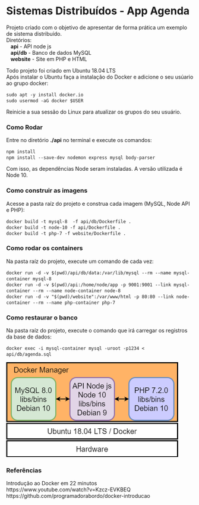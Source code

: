 # Sistemas Distribuídos - App Agenda 
Projeto criado com o objetivo de apresentar de forma prática um exemplo de sistema distribuído. </br>
Diretórios:</br>
&nbsp;&nbsp; <b>api</b> - API node js</br>
&nbsp;&nbsp; <b>api/db</b> - Banco de dados MySQL</br>
&nbsp;&nbsp; <b>website</b> - Site em PHP e HTML</br>

Todo projeto foi criado em Ubuntu 18.04 LTS </br>
Após instalar o Ubuntu faça a instalação do Docker e adicione o seu usúario ao grupo docker:

```
sudo apt -y install docker.io
sudo usermod -aG docker $USER
```

Reinicie a sua sessão do Linux para atualizar os grupos do seu usuário.

<h3> Como Rodar </h3>

Entre no diretório <b>./api</b> no terminal e execute os comandos:

```
npm install
npm install --save-dev nodemon express mysql body-parser
```

Com isso, as dependências Node seram instaladas. A versão utilizada é Node 10.


<h3> Como construir as imagens </h3>
Acesse a pasta raíz do projeto e construa cada imagem (MySQL, Node API e PHP):

```
docker build -t mysql-8  -f api/db/Dockerfile .
docker build -t node-10 -f api/Dockerfile .
docker build -t php-7 -f website/Dockerfile .
```



<h3> Como rodar os containers </h3>
Na pasta raíz do projeto, execute um comando de cada vez:

```
docker run -d -v $(pwd)/api/db/data:/var/lib/mysql --rm --name mysql-container mysql-8
docker run -d -v $(pwd)/api:/home/node/app -p 9001:9001 --link mysql-container --rm --name node-container node-8
docker run -d -v "$(pwd)/website":/var/www/html -p 80:80 --link node-container --rm --name php-container php-7
```


<h3> Como restaurar o banco </h3>
Na pasta raíz do projeto, execute o comando que irá carregar os registros da base de dados:

```
docker exec -i mysql-container mysql -uroot -p1234 <  api/db/agenda.sql
```


<img src="Docker.drawio.png" alt="App Architecture">


<h3>Referências</h3>
Introdução ao Docker em 22 minutos </br>
https://www.youtube.com/watch?v=Kzcz-EVKBEQ </br>
https://github.com/programadorabordo/docker-introducao </br>

